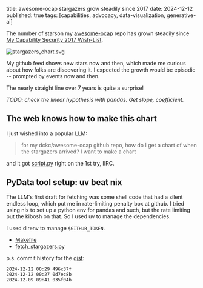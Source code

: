 title: awesome-ocap stargazers grow steadily since 2017
date: 2024-12-12
published: true
tags: [capabilities, advocacy, data-visualization, generative-ai]

The number of starson my [awesome-ocap](https://github.com/dckc/awesome-ocap) repo has grown steadily since
[My Capability Security 2017 Wish-List](../2017/ocap-wish-list).

![stargazers_chart.svg](https://gist.githubusercontent.com/dckc/53d44b5b11b9c462c9f3d0e33db2994f/raw/0d7ec8befbc841f56934c14d194fcac65c84182d/stargazers_chart.svg)

My github feed shows new stars now and then, which made me
curious about how folks are discovering it. I expected
the growth would be episodic -- prompted by events now and then.

The nearly straight line over 7 years is quite a surprise!

_TODO: check the linear hypothesis with pandas. Get slope, coefficient._

## The web knows how to make this chart

I just wished into a popular LLM:

> for my dckc/awesome-ocap github repo, how do I get a chart of when the stargazers arrived? I want to make a chart

and it got [script.py](https://gist.github.com/dckc/53d44b5b11b9c462c9f3d0e33db2994f#file-script-py) right on the 1st try, IIRC.

## PyData tool setup: uv beat nix

The LLM's first draft for fetching was some shell code that had a silent endless loop, which put me in rate-limiting penalty box at github.
I tried using nix to set up a python env for pandas and such, but the rate limiting put the kibosh on that.
So I used uv to manage the dependencies.

I used direnv to manage `$GITHUB_TOKEN`.

- [Makefile](https://gist.github.com/dckc/53d44b5b11b9c462c9f3d0e33db2994f#file-makefile)
- [fetch_stargazers.py](https://gist.github.com/dckc/53d44b5b11b9c462c9f3d0e33db2994f#file-fetch_stargazers-py)

p.s. commit history for the [gist](https://gist.github.com/dckc/53d44b5b11b9c462c9f3d0e33db2994f):

```
2024-12-12 00:29 496c37f
2024-12-12 00:27 0d7ec8b
2024-12-09 09:41 035f04b
```
